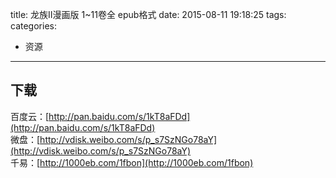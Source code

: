 title: 龙族II漫画版 1~11卷全 epub格式
date: 2015-08-11 19:18:25
tags:
categories:
  - 资源
---

## 下载

百度云：[http://pan.baidu.com/s/1kT8aFDd](http://pan.baidu.com/s/1kT8aFDd)  
微盘：[http://vdisk.weibo.com/s/p_s7SzNGo78aY](http://vdisk.weibo.com/s/p_s7SzNGo78aY)  
千易：[http://1000eb.com/1fbon](http://1000eb.com/1fbon)